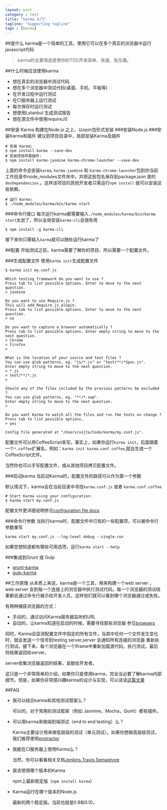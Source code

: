 ```yaml
---
layout: post
category : test
title: "karma 入门"
tagline: "Supporting tagline"
tags : [karma]
---
```

##是什么
karma是一个简单的工具，使用它可以在多个真实的浏览器中运行javascript代码
> karma的主要用途是使你的TDD开发简单、快速、有乐趣。

##什么时候应该使用karma

- 想在真实的浏览器中测试代码
- 想在多个浏览器中测试代码(桌面、手机、平板等)
- 在开发过程中运行测试
- 在CI服务器上运行测试
- 每次保存时运行测试
- 想使用Lstanbul 生成测试报告
- 想在源文件中使用requireJS

##安装
Karma 构建在Node.js 之上，以npm包形式安装
###安装Node.js
###安装Karma和插件
建议到项目目录中，局部安装Karma及插件

    # 安装 Karma:
    $ npm install karma --save-dev
    # 安装项目所需插件:
    $ npm install karma-jasmine karma-chrome-launcher --save-dev

上面的命令会安装`karma`, `karma-jasmine` 和 `karma-chrome-launcher`包到你当前工作目录中node_modules文件夹中，并把这些包名保存到package.json 里的`devDependencies` 。这样该项目的其他开发者只需运行`npm install` 就可以安装这些依赖。

    # 运行 Karma:
    $ ./node_modules/karma/bin/karma start

###命令行接口
每次运行karma都需要输入`./node_modules/karma/bin/karma start`太逊了，所以全局安装`karma-cli`会很有用

    $ npm install -g karma-cli
    
接下来你只需输入`karma`就可以随处运行karma了

##配置
开始测试之前，karma需要了解你的项目，所以需要一个配置文件。

###生成配置文件
使用`karma init`生成配置文件

    $ karma init my.conf.js
    
    Which testing framework do you want to use ?
    Press tab to list possible options. Enter to move to the next question.
    > jasmine
    
    Do you want to use Require.js ?
    This will add Require.js plugin.
    Press tab to list possible options. Enter to move to the next question.
    > no
    
    Do you want to capture a browser automatically ?
    Press tab to list possible options. Enter empty string to move to the next question.
    > Chrome
    > Firefox
    >
    
    What is the location of your source and test files ?
    You can use glob patterns, eg. "js/*.js" or "test/**/*Spec.js".
    Enter empty string to move to the next question.
    > *.js
    > test/**/*.js
    >
    
    Should any of the files included by the previous patterns be excluded ?
    You can use glob patterns, eg. "**/*.swp".
    Enter empty string to move to the next question.
    >
    
    Do you want Karma to watch all the files and run the tests on change ?
    Press tab to list possible options.
    > yes
    
    Config file generated at "/Users/vojta/Code/karma/my.conf.js".
    
配置文件可以用CoffeeScript来写。事实上，如果你运行`karma init`，后面跟着一个`*.coffee`扩展名，例如：`karma init karma.conf.coffee`,就会生成一个CoffeeScript文件。

当然你也可以手写配置文件，或从其他项目拷贝配置文件。

###启动karma
当启动Karma时，配置文件的路径可以作为第一个参数

默认情况下，karma会在当前目录中寻找`karma.conf.js` 或者 `karma.conf.coffee`

    # Start Karma using your configuration:
    $ karma start my.conf.js
    
配置文件更详细说明参见[configuration file docs]()

###命令行参数
当执行karma时，配置文件中已有的一些配置项，可以被命令行参数重写

    karma start my.conf.js --log-level debug --single-run
    
如果您想知道都有哪些可用选项，运行`karma start --help`

###集成到Grunt 或 Gulp
- [grunt-karma](https://github.com/karma-runner/grunt-karma)
- [gulp-karma](https://github.com/karma-runner/gulp-karma)

##工作原理
从本质上来说，karma是一个工具，用来构建一个web server ，web server 会到每一个连接上的浏览器中执行测试代码。每一个浏览器的测试结果都会通过命令行展示给开发人员，这样他们就可以看到哪个浏览器通过或失败。

有两种捕获浏览器的方式：

- 手动的，通过访问Karma服务器监听的URL
- 自动的，让karma知道在启动的时候，需要寻找那些浏览器 参见[browsers]()

同时，Karma会监测配置文件中指定的所有文件，当其中任何一个文件发生变化时，就会发送一个信号到testing server,server 会通知所有连接的浏览器 重新执行测试。接下来，每个浏览器在一个Iframe中重新加载源代码，执行测试，最后将结果返回给server。

server收集浏览器返回的结果，呈献给开发者。

这只是一个非常简单的介绍，如果你只是使用karma，完全没必要了解karma内部细节。但是，如果你非常感兴趣karma的设计与实现，可以读读[这篇文章](https://github.com/karma-runner/karma/raw/master/thesis.pdf)

##FAQ 

- 我可以结合karma和其他测试框架么？


    可以的，对于常用的测试框架（例如 Jasmine，Mocha，Qunit）都有插件。
-  可以用karma来做端到端测试（end to end testing）么？


    Karma主要设计用来做低层级的测试（单元测试）。如果你想做高层级测试，我们推荐使用[protractor](https://github.com/angular/protractor)
- 我能在CI服务器上使用Karma么？


    当然，你可以看看相关文档[Jenkins](http://karma-runner.github.io/0.12/plus/jenkins.html),[Travis](http://karma-runner.github.io/0.12/plus/travis.html),[Semaphore](http://karma-runner.github.io/0.12/plus/semaphore.html)
- 我该使用哪个版本的Karma


    npm上最新稳定版（`npm install karma`）
- Karma运行在哪个版本的Node.js


    最新的两个稳定版。当前也就是0.8和0.10。